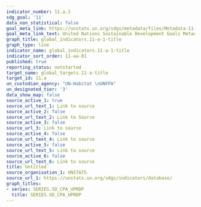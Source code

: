 ```yaml
---
indicator_number: 11.a.1
sdg_goal: '11'
data_non_statistical: false
goal_meta_link: https://unstats.un.org/sdgs/metadata/files/Metadata-11-0a-01.pdf
goal_meta_link_text: United Nations Sustainable Development Goals Metadata (pdf 2066kB)
graph_title: global_indicators.11-a-1-title
graph_type: line
indicator_name: global_indicators.11-a-1-title
indicator_sort_order: 11-aa-01
published: true
reporting_status: notstarted
target_name: global_targets.11-a-title
target_id: 11.a
un_custodian_agency: "UN-Habitat \nUNFPA"
un_designated_tier: '3'
data_show_map: false
source_active_1: true
source_url_text_1: Link to source
source_active_2: false
source_url_text_2: Link to Source
source_active_3: false
source_url_3: Link to source
source_active_4: false
source_url_text_4: Link to source
source_active_5: false
source_url_text_5: Link to source
source_active_6: false
source_url_text_6: Link to source
title: Untitled
source_organisation_1: UNSTATS
source_url_1: https://unstats.un.org/sdgs/indicators/database/
graph_titles:
- series: SERIES.SD_CPA_UPRDP
  title: SERIES.SD_CPA_UPRDP
---
```

